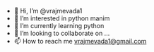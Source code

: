- 👋 Hi, I’m @vrajmevada1
- 👀 I’m interested in python manim
- 🌱 I’m currently learning python
- 💞️ I’m looking to collaborate on ...
- 📫 How to reach me vrajmevada1@gmail.com

<!---
vrajmevada1/vrajmevada1 is a ✨ special ✨ repository because its `README.md` (this file) appears on your GitHub profile.
You can click the Preview link to take a look at your changes.
--->
